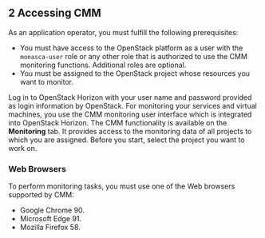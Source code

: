 ## 2 Accessing CMM

As an application operator, you must fulfill the following prerequisites:

- You must have access to the OpenStack platform as a user with the `monasca-user` role or any
  other role that is authorized to use the CMM monitoring functions. Additional roles are optional.
- You must be assigned to the OpenStack project whose resources you want to monitor.

Log in to OpenStack Horizon with your user name and password provided as login information
by OpenStack. For monitoring your services and virtual machines, you use the CMM monitoring
user interface which is integrated into OpenStack Horizon. The CMM functionality is available
on the **Monitoring** tab. It provides access to the monitoring data of all projects to which you are
assigned. Before you start, select the project you want to work on.


### Web Browsers

To perform monitoring tasks, you must use one of the Web browsers supported by CMM:

- Google Chrome 90.
- Microsoft Edge 91.
- Mozilla Firefox 58.
